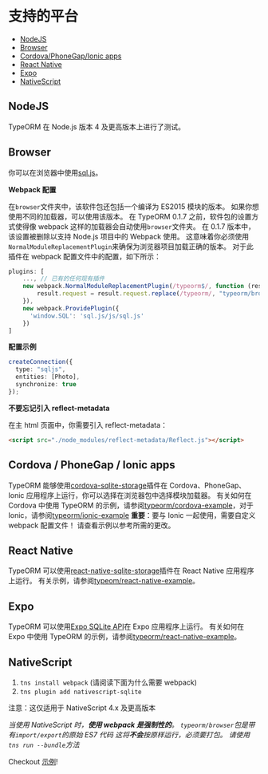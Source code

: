 # 支持的平台

  * [NodeJS](#nodejs)
  * [Browser](#browser)
  * [Cordova/PhoneGap/Ionic apps](#cordova--phonegap--ionic-apps)
  * [React Native](#react-native)
  * [Expo](#expo)
  * [NativeScript](#nativescript)

## NodeJS

TypeORM 在 Node.js 版本 4 及更高版本上进行了测试。

## Browser

你可以在浏览器中使用[sql.js](https://github.com/kripken/sql.js)。

**Webpack 配置**

在`browser`文件夹中，该软件包还包括一个编译为 ES2015 模块的版本。 如果你想使用不同的加载器，可以使用该版本。 在 TypeORM 0.1.7 之前，软件包的设置方式使得像 webpack 这样的加载器会自动使用`browser`文件夹。 在 0.1.7 版本中，该设置被删除以支持 Node.js 项目中的 Webpack 使用。 这意味着你必须使用`NormalModuleReplacementPlugin`来确保为浏览器项目加载正确的版本。 对于此插件在 webpack 配置文件中的配置，如下所示：

```js
plugins: [
    ..., // 已有的任何现有插件
    new webpack.NormalModuleReplacementPlugin(/typeorm$/, function (result) {
        result.request = result.request.replace(/typeorm/, "typeorm/browser");
    }),
    new webpack.ProvidePlugin({
      'window.SQL': 'sql.js/js/sql.js'
    })
]
```

**配置示例**

```typescript
createConnection({
  type: "sqljs",
  entities: [Photo],
  synchronize: true
});
```

**不要忘记引入 reflect-metadata**

在主 html 页面中，你需要引入 reflect-metadata：

```html
<script src="./node_modules/reflect-metadata/Reflect.js"></script>
```

## Cordova / PhoneGap / Ionic apps

TypeORM 能够使用[cordova-sqlite-storage](https://github.com/litehelpers/Cordova-sqlite-storage)插件在 Cordova、PhoneGap、Ionic 应用程序上运行，你可以选择在浏览器包中选择模块加载器。
有关如何在 Cordova 中使用 TypeORM 的示例，请参阅[typeorm/cordova-example](https://github.com/typeorm/cordova-example)，对于 Ionic，请参阅[typeorm/ionic-example](https://github.com/typeorm/ionic-example)
**重要**：要与 Ionic 一起使用，需要自定义 webpack 配置文件！ 请查看示例以参考所需的更改。

## React Native

TypeORM 可以使用[react-native-sqlite-storage](https://github.com/andpor/react-native-sqlite-storage)插件在 React Native 应用程序上运行。 有关示例，请参阅[typeom/react-native-example](https://github.com/typeorm/react-native-example)。

## Expo

TypeORM 可以使用[Expo SQLite API](https://docs.expo.io/versions/latest/sdk/sqlite.html)在 Expo 应用程序上运行。 有关如何在 Expo 中使用 TypeORM 的示例，请参阅[typeorm/react-native-example](https://github.com/typeorm/react-native-example)。

## NativeScript

1. `tns install webpack` (请阅读下面为什么需要 webpack)
2. `tns plugin add nativescript-sqlite`

注意：这仅适用于 NativeScript 4.x 及更高版本

_当使用 NativeScript 时，**使用 webpack 是强制性的**。
`typeorm/browser`包是带有`import/export`的原始 ES7 代码
这将**不会**按原样运行，必须要打包。
请使用`tns run --bundle`方法_

Checkout [示例](https://github.com/championswimmer/nativescript-vue-typeorm-sample)!
